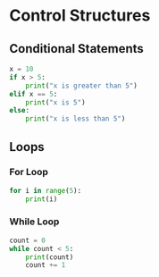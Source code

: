 # Control Structures

## Conditional Statements

```python
x = 10
if x > 5:
    print("x is greater than 5")
elif x == 5:
    print("x is 5")
else:
    print("x is less than 5")
```

## Loops

### For Loop

```python
for i in range(5):
    print(i)
```

### While Loop

```python
count = 0
while count < 5:
    print(count)
    count += 1
```
